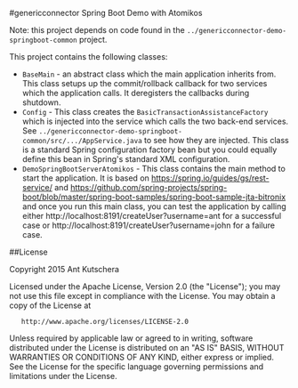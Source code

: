 #genericconnector Spring Boot Demo with Atomikos

Note: this project depends on code found in the `../genericconnector-demo-springboot-common` project.

This project contains the following classes:

- `BaseMain` - an abstract class which the main application inherits from. This class setups up the commit/rollback callback for two services which the application calls. It deregisters the callbacks during shutdown.
- `Config` - This class creates the `BasicTransactionAssistanceFactory` which is injected into the service which calls the two back-end services. See `../genericconnector-demo-springboot-common/src/.../AppService.java` to see how they are injected.  This class is a standard Spring configuration factory bean but you could equally define this bean in Spring's standard XML configuration.
- `DemoSpringBootServerAtomikos` - This class contains the main method to start the application. It is based on https://spring.io/guides/gs/rest-service/ and https://github.com/spring-projects/spring-boot/blob/master/spring-boot-samples/spring-boot-sample-jta-bitronix and once you run this main class, you can test the application by calling either http://localhost:8191/createUser?username=ant for a successful case or http://localhost:8191/createUser?username=john for a failure case.

##License

 Copyright 2015 Ant Kutschera

   Licensed under the Apache License, Version 2.0 (the "License");
   you may not use this file except in compliance with the License.
   You may obtain a copy of the License at

       http://www.apache.org/licenses/LICENSE-2.0

   Unless required by applicable law or agreed to in writing, software
   distributed under the License is distributed on an "AS IS" BASIS,
   WITHOUT WARRANTIES OR CONDITIONS OF ANY KIND, either express or implied.
   See the License for the specific language governing permissions and
   limitations under the License.
